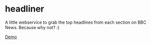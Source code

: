 headliner
=========

A little webservice to grab the top headlines from each section on BBC News. Because why not? :)

[Demo](http://bbc-headliner.herokuapp.com)
